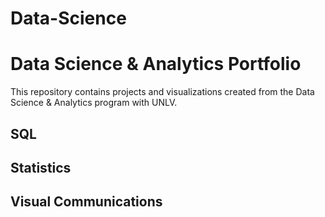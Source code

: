 # Data-Science
# Data Science & Analytics Portfolio
This repository contains projects and visualizations created from the Data
Science & Analytics program with UNLV.
## SQL
## Statistics
## Visual Communications
